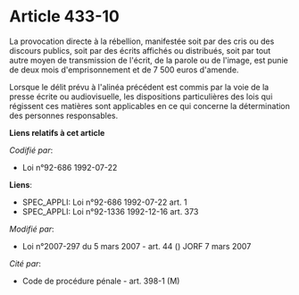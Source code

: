# Article 433-10

La provocation directe à la rébellion, manifestée soit par des cris ou des discours publics, soit par des écrits affichés ou
distribués, soit par tout autre moyen de transmission de l'écrit, de la parole ou de l'image, est punie de deux mois
d'emprisonnement et de 7 500 euros d'amende.

Lorsque le délit prévu à l'alinéa précédent est commis par la voie de la presse écrite ou audiovisuelle, les dispositions
particulières des lois qui régissent ces matières sont applicables en ce qui concerne la détermination des personnes
responsables.

**Liens relatifs à cet article**

_Codifié par_:

  - Loi n°92-686 1992-07-22

**Liens**:

  - SPEC_APPLI: Loi n°92-686 1992-07-22 art. 1
  - SPEC_APPLI: Loi n°92-1336 1992-12-16 art. 373

_Modifié par_:

  - Loi n°2007-297 du 5 mars 2007 - art. 44 () JORF 7 mars 2007

_Cité par_:

  - Code de procédure pénale - art. 398-1 (M)
